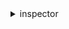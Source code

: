 <details>

<summary>
inspector
</summary>

- <details><summary>add-attributes-to-findings</summary>

  * --finding-arns
  * --attributes
  * --cli-input-json
  * --cli-input-yaml
  * --generate-cli-skeleton


- <details><summary>create-assessment-target</summary>

  * --assessment-target-name
  * --resource-group-arn
  * --cli-input-json
  * --cli-input-yaml
  * --generate-cli-skeleton


- <details><summary>create-assessment-template</summary>

  * --assessment-target-arn
  * --assessment-template-name
  * --duration-in-seconds
  * --rules-package-arns
  * --user-attributes-for-findings
  * --cli-input-json
  * --cli-input-yaml
  * --generate-cli-skeleton


- <details><summary>create-exclusions-preview</summary>

  * --assessment-template-arn
  * --cli-input-json
  * --cli-input-yaml
  * --generate-cli-skeleton


- <details><summary>create-resource-group</summary>

  * --resource-group-tags
  * --cli-input-json
  * --cli-input-yaml
  * --generate-cli-skeleton


- <details><summary>delete-assessment-run</summary>

  * --assessment-run-arn
  * --cli-input-json
  * --cli-input-yaml
  * --generate-cli-skeleton


- <details><summary>delete-assessment-target</summary>

  * --assessment-target-arn
  * --cli-input-json
  * --cli-input-yaml
  * --generate-cli-skeleton


- <details><summary>delete-assessment-template</summary>

  * --assessment-template-arn
  * --cli-input-json
  * --cli-input-yaml
  * --generate-cli-skeleton


- <details><summary>describe-assessment-runs</summary>

  * --assessment-run-arns
  * --cli-input-json
  * --cli-input-yaml
  * --generate-cli-skeleton


- <details><summary>describe-assessment-targets</summary>

  * --assessment-target-arns
  * --cli-input-json
  * --cli-input-yaml
  * --generate-cli-skeleton


- <details><summary>describe-assessment-templates</summary>

  * --assessment-template-arns
  * --cli-input-json
  * --cli-input-yaml
  * --generate-cli-skeleton


- <details><summary>describe-cross-account-access-role</summary>

  * --cli-input-json
  * --cli-input-yaml
  * --generate-cli-skeleton


- <details><summary>describe-exclusions</summary>

  * --exclusion-arns
  * --locale
  * --cli-input-json
  * --cli-input-yaml
  * --generate-cli-skeleton


- <details><summary>describe-findings</summary>

  * --finding-arns
  * --locale
  * --cli-input-json
  * --cli-input-yaml
  * --generate-cli-skeleton


- <details><summary>describe-resource-groups</summary>

  * --resource-group-arns
  * --cli-input-json
  * --cli-input-yaml
  * --generate-cli-skeleton


- <details><summary>describe-rules-packages</summary>

  * --rules-package-arns
  * --locale
  * --cli-input-json
  * --cli-input-yaml
  * --generate-cli-skeleton


- <details><summary>get-assessment-report</summary>

  * --assessment-run-arn
  * --report-file-format
  * --report-type
  * --cli-input-json
  * --cli-input-yaml
  * --generate-cli-skeleton


- <details><summary>get-exclusions-preview</summary>

  * --assessment-template-arn
  * --preview-token
  * --next-token
  * --max-results
  * --locale
  * --cli-input-json
  * --cli-input-yaml
  * --generate-cli-skeleton


- <details><summary>get-telemetry-metadata</summary>

  * --assessment-run-arn
  * --cli-input-json
  * --cli-input-yaml
  * --generate-cli-skeleton


- <details><summary>help</summary>

  * 


- <details><summary>list-assessment-run-agents</summary>

  * --assessment-run-arn
  * --filter
  * --cli-input-json
  * --cli-input-yaml
  * --starting-token
  * --page-size
  * --max-items
  * --generate-cli-skeleton


- <details><summary>list-assessment-runs</summary>

  * --assessment-template-arns
  * --filter
  * --cli-input-json
  * --cli-input-yaml
  * --starting-token
  * --page-size
  * --max-items
  * --generate-cli-skeleton


- <details><summary>list-assessment-targets</summary>

  * --filter
  * --cli-input-json
  * --cli-input-yaml
  * --starting-token
  * --page-size
  * --max-items
  * --generate-cli-skeleton


- <details><summary>list-assessment-templates</summary>

  * --assessment-target-arns
  * --filter
  * --cli-input-json
  * --cli-input-yaml
  * --starting-token
  * --page-size
  * --max-items
  * --generate-cli-skeleton


- <details><summary>list-event-subscriptions</summary>

  * --resource-arn
  * --cli-input-json
  * --cli-input-yaml
  * --starting-token
  * --page-size
  * --max-items
  * --generate-cli-skeleton


- <details><summary>list-exclusions</summary>

  * --assessment-run-arn
  * --cli-input-json
  * --cli-input-yaml
  * --starting-token
  * --page-size
  * --max-items
  * --generate-cli-skeleton


- <details><summary>list-findings</summary>

  * --assessment-run-arns
  * --filter
  * --cli-input-json
  * --cli-input-yaml
  * --starting-token
  * --page-size
  * --max-items
  * --generate-cli-skeleton


- <details><summary>list-rules-packages</summary>

  * --cli-input-json
  * --cli-input-yaml
  * --starting-token
  * --page-size
  * --max-items
  * --generate-cli-skeleton


- <details><summary>list-tags-for-resource</summary>

  * --resource-arn
  * --cli-input-json
  * --cli-input-yaml
  * --generate-cli-skeleton


- <details><summary>preview-agents</summary>

  * --preview-agents-arn
  * --cli-input-json
  * --cli-input-yaml
  * --starting-token
  * --page-size
  * --max-items
  * --generate-cli-skeleton


- <details><summary>register-cross-account-access-role</summary>

  * --role-arn
  * --cli-input-json
  * --cli-input-yaml
  * --generate-cli-skeleton


- <details><summary>remove-attributes-from-findings</summary>

  * --finding-arns
  * --attribute-keys
  * --cli-input-json
  * --cli-input-yaml
  * --generate-cli-skeleton


- <details><summary>set-tags-for-resource</summary>

  * --resource-arn
  * --tags
  * --cli-input-json
  * --cli-input-yaml
  * --generate-cli-skeleton


- <details><summary>start-assessment-run</summary>

  * --assessment-template-arn
  * --assessment-run-name
  * --cli-input-json
  * --cli-input-yaml
  * --generate-cli-skeleton


- <details><summary>stop-assessment-run</summary>

  * --assessment-run-arn
  * --stop-action
  * --cli-input-json
  * --cli-input-yaml
  * --generate-cli-skeleton


- <details><summary>subscribe-to-event</summary>

  * --resource-arn
  * --event
  * --topic-arn
  * --cli-input-json
  * --cli-input-yaml
  * --generate-cli-skeleton


- <details><summary>unsubscribe-from-event</summary>

  * --resource-arn
  * --event
  * --topic-arn
  * --cli-input-json
  * --cli-input-yaml
  * --generate-cli-skeleton


- <details><summary>update-assessment-target</summary>

  * --assessment-target-arn
  * --assessment-target-name
  * --resource-group-arn
  * --cli-input-json
  * --cli-input-yaml
  * --generate-cli-skeleton


</details>

